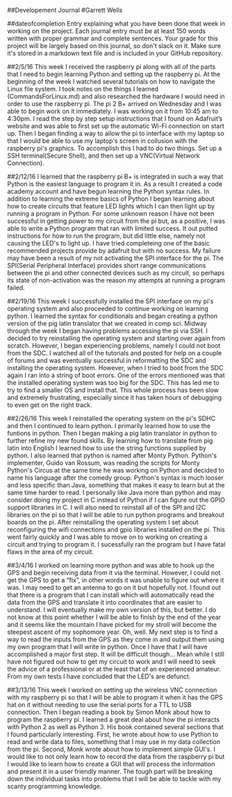 ##Developement Journal
#Garrett Wells

##dateofcompletion
Entry explaining what you have been done that week in working on the project. Each journal entry must be at least 150 words written with proper grammar and complete sentences. Your grade for this project will be largely based on this journal, so don't slack on it. Make sure it's stored in a markdown text file and is included in your GitHub repository.

##2/5/16
This week I received the raspberry pi along with all of the parts that I need to begin learning Python and setting up the raspberry pi. At the beginning of the week I watched several tutorials on how to navigate the Linux file system. I took notes on the things I learned (CommandsForLinux.md) and also researched the hardware I would need in order to use the raspberry pi. The pi 2 B+ arrived on Wednesday and I was able to begin work on it immediately. I was working on it from 10:45 am to 4:30pm. I read the step by step setup instructions that I found on Adafruit’s website and was able to first set up the automatic Wi-Fi connection on start up. Then I began finding a way to allow the pi to interface with my laptop so that I would be able to use my laptop's screen in collusion with the raspberry pi's graphics. To accomplish this I had to do two things. Set up a SSH terminal(Secure Shell), and then set up a VNC(Virtual Network Connection).    

##2/12/16
I learned that the raspberry pi B+ is integrated in such a way that Python is the easiest language to program it in. As a result I created a code academy account and have begun learning the Python syntax rules. In addition to learning the extreme basics of Python I began learning about how to create circuits that feature LED lights which I can then light up by running a program in Python. For some unknown reason I have not been successful in getting power to my circuit from the pi but, as a positive, I was able to write a Python program that ran with limited success. It out putted instructions for how to run the program, but did little else, namely not causing the LED's to light up. I have tried completeing one of the basic recommended projects provide by adafruit but with no success. My failure may have been a result of my not activating the SPI interface for the pi. The SPI(Serial Peripheral Interface) provides short range communications between the pi and other connected devices such as my circuit, so perhaps its state of non-activation was the reason my attempts at running a program failed.

##2/19/16
This week I successfully installed the SPI interface on my pi's operating system and also proceeded to continue working on learning python. I learned the syntax for conditionals and began creating a python version of the pig latin translator that we created in comp sci. Midway through the week I began having problems accessing the pi via SSH. I decided to try reinstalling the operating system and starting over again from scratch. However, I began experiencing problems, namely I could not boot from the SDC. I watched all of the tutorials and posted for help on a couple of forums and was eventually successful in reformatting the SDC and installing the operating system. However, when I tried to boot from the SDC again I ran into a string of boot errors. One of the errors mentioned was that the installed operating system was too big for the SDC. This has led me to try to find a smaller OS and install that. This whole process has been slow and extremely frustrating, especially since it has taken hours of debugging to even get on the right track.

##2/26/16
This week I reinstalled the operating system on the pi's SDHC and then I continued to learn python. I primarily learned how to use the funtions in python. Then I began making a pig latin translator in python to further refine my new found skills. By learning how to translate from pig latin into English I learned how to use the string functions supplied by python. I also learned that python is named after Monty Python. Python's implementer, Guido van Rossum, was reading the scripts for Monty Python's Circus at the same time he was working on Python and decided to name his language after the comedy group. Python's syntax is much looser and less specific than Java, something that makes it easy to learn but at the same time harder to read. I personally like Java more than python and may consider doing my project in C instead of Python if I can figure out the GPIO support libraries in C. I will also need to reinstall all of the SPI and I2C libraries on the pi so that I will be able to run python programs and breakout boards on the pi. After reinstalling the operating system I set about reconfiguring the wifi connections and gpio libraries installed on the pi. This went fairly quickly and I was able to move on to working on creating a circuit and trying to program it. I sucessfully ran the program but I have fatal flaws in the area of my circuit.

##3/4/16
 I worked on learning more python and was able to hook up the GPS and begin receiving data from it via the terminal. However, I could not get the GPS to get a “fix”, in other words it was unable to figure out where it was. I may need to get an antenna to go on it but hopefully not. I found out that there is a program that I can install which will automatically read the data from the GPS and translate it into coordinates that are easier to understand. I will eventually make my own version of this, but better. I do  not know at this point whether I will be able to finish by the end of the year and it seems like the mountain I have picked for my stroll will become the steepest ascent of my sophomore year. Oh, well. My next step is to find a way to read the inputs from the GPS as they come in and output them using my own program that I will write in python. Once I have that I will have accomplished a major first step. It will be difficult though... Mean while I still have not figured out how to get my circuit to work and I will need to seek the advice of a professional or at the least that of an experienced amateur. From my own tests I have concluded that the LED's are defunct.

##3/13/16
This week I worked on setting up the wireless VNC connection with my raspberry pi so that I will be able to program it when it has the GPS hat on it without needing to use the serial ports for a TTL to USB connection. Then I began reading a book by Simon Monk about how to program the raspberry pi. I learned a great deal about how the pi interacts with Python 2 as well as Python 3. His book contained several sections that I found particularly interesting. First, he wrote about how to use Python to read and write data to files, something that I may use in my data collection from the pi. Second, Monk wrote about how to implement simple GUI's. I would like to not only learn how to record the data from the raspberry pi but I would like to learn how to create a GUI that will process the information and present it in a user friendly manner. The tough part will be breaking down the individual tasks into problems that I will be able to tackle with my scanty programming knowledge.